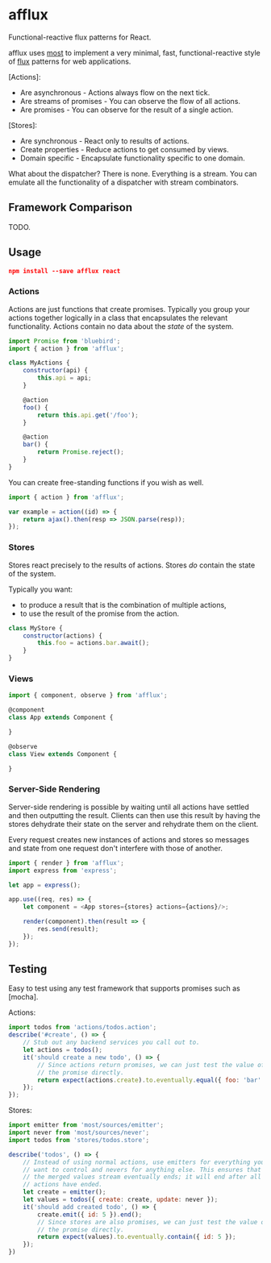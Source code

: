 # afflux

Functional-reactive flux patterns for React.

afflux uses [most] to implement a very minimal, fast, functional-reactive style of [flux] patterns for web applications.

[Actions]:
 * Are asynchronous - Actions always flow on the next tick.
 * Are streams of promises - You can observe the flow of all actions.
 * Are promises - You can observe for the result of a single action.

[Stores]:
 * Are synchronous - React only to results of actions.
 * Create properties - Reduce actions to get consumed by views.
 * Domain specific - Encapsulate functionality specific to one domain.

What about the dispatcher? There is none. Everything is a stream. You can emulate all the functionality of a dispatcher with stream combinators.

## Framework Comparison

TODO.

## Usage

```json
npm install --save afflux react
```

### Actions

Actions are just functions that create promises. Typically you group your actions together logically in a class that encapsulates the relevant functionality. Actions contain no data about the _state_ of the system.

```javascript
import Promise from 'bluebird';
import { action } from 'afflux';

class MyActions {
    constructor(api) {
        this.api = api;
    }

    @action
    foo() {
        return this.api.get('/foo');
    }

    @action
    bar() {
        return Promise.reject();
    }
}
```

You can create free-standing functions if you wish as well.

```javascript
import { action } from 'afflux';

var example = action((id) => {
	return ajax().then(resp => JSON.parse(resp));
});
```

### Stores

Stores react precisely to the results of actions. Stores _do_ contain the state of the system.

Typically you want:
 * to produce a result that is the combination of multiple actions,
 * to use the result of the promise from the action.

```javascript
class MyStore {
    constructor(actions) {
        this.foo = actions.bar.await();
    }
}
```

### Views

```javascript
import { component, observe } from 'afflux';

@component
class App extends Component {

}

@observe
class View extends Component {

}
```

### Server-Side Rendering

Server-side rendering is possible by waiting until all actions have settled and then outputting the result. Clients can then use this result by having the stores dehydrate their state on the server and rehydrate them on the client.

Every request creates new instances of actions and stores so messages and state from one request don't interfere with those of another.

```javascript
import { render } from 'afflux';
import express from 'express';

let app = express();

app.use((req, res) => {
    let component = <App stores={stores} actions={actions}/>;

    render(component).then(result => {
        res.send(result);
    });
});
```

## Testing

Easy to test using any test framework that supports promises such as [mocha].

Actions:

```javascript
import todos from 'actions/todos.action';
describe('#create', () => {
    // Stub out any backend services you call out to.
    let actions = todos();
    it('should create a new todo', () => {
        // Since actions return promises, we can just test the value of
        // the promise directly.
        return expect(actions.create).to.eventually.equal({ foo: 'bar' });
    });
});
```

Stores:

```javascript
import emitter from 'most/sources/emitter';
import never from 'most/sources/never';
import todos from 'stores/todos.store';

describe('todos', () => {
    // Instead of using normal actions, use emitters for everything you
    // want to control and nevers for anything else. This ensures that
    // the merged values stream eventually ends; it will end after all
    // actions have ended.
    let create = emitter();
    let values = todos({ create: create, update: never });
    it('should add created todo', () => {
        create.emit({ id: 5 }).end();
        // Since stores are also promises, we can just test the value of
        // the promise directly.
        return expect(values).to.eventually.contain({ id: 5 });
    });
})
```




[flux]: http://facebook.github.io/flux/
[most]: https://github.com/cujojs/most
[kefir]: http://pozadi.github.io/kefir
[rxjs]: https://github.com/Reactive-Extensions/RxJS
[bacon]: https://baconjs.github.io/
[fluxxor]: http://fluxxor.com/
[fluxible]: https://github.com/yahoo/fluxible
[biff]: https://github.com/FormidableLabs/biff
[alt]: http://alt.js.org/
[blog post]: https://medium.com/@garychambers108/functional-reactive-react-js-b04a8d97a540
